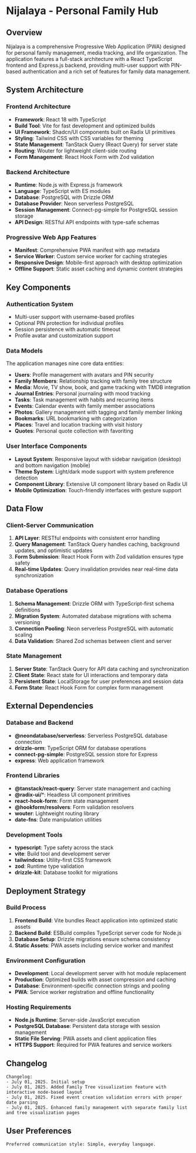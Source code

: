 # Nijalaya - Personal Family Hub

## Overview

Nijalaya is a comprehensive Progressive Web Application (PWA) designed for personal family management, media tracking, and life organization. The application features a full-stack architecture with a React TypeScript frontend and Express.js backend, providing multi-user support with PIN-based authentication and a rich set of features for family data management.

## System Architecture

### Frontend Architecture
- **Framework**: React 18 with TypeScript
- **Build Tool**: Vite for fast development and optimized builds
- **UI Framework**: Shadcn/UI components built on Radix UI primitives
- **Styling**: Tailwind CSS with CSS variables for theming
- **State Management**: TanStack Query (React Query) for server state
- **Routing**: Wouter for lightweight client-side routing
- **Form Management**: React Hook Form with Zod validation

### Backend Architecture
- **Runtime**: Node.js with Express.js framework
- **Language**: TypeScript with ES modules
- **Database**: PostgreSQL with Drizzle ORM
- **Database Provider**: Neon serverless PostgreSQL
- **Session Management**: Connect-pg-simple for PostgreSQL session storage
- **API Design**: RESTful API endpoints with type-safe schemas

### Progressive Web App Features
- **Manifest**: Comprehensive PWA manifest with app metadata
- **Service Worker**: Custom service worker for caching strategies
- **Responsive Design**: Mobile-first approach with desktop optimization
- **Offline Support**: Static asset caching and dynamic content strategies

## Key Components

### Authentication System
- Multi-user support with username-based profiles
- Optional PIN protection for individual profiles
- Session persistence with automatic timeout
- Profile avatar and customization support

### Data Models
The application manages nine core data entities:
- **Users**: Profile management with avatars and PIN security
- **Family Members**: Relationship tracking with family tree structure
- **Media**: Movie, TV show, book, and game tracking with TMDB integration
- **Journal Entries**: Personal journaling with mood tracking
- **Tasks**: Task management with habits and recurring items
- **Events**: Calendar events with family member associations
- **Photos**: Gallery management with tagging and family member linking
- **Bookmarks**: URL bookmarking with categorization
- **Places**: Travel and location tracking with visit history
- **Quotes**: Personal quote collection with favoriting

### User Interface Components
- **Layout System**: Responsive layout with sidebar navigation (desktop) and bottom navigation (mobile)
- **Theme System**: Light/dark mode support with system preference detection
- **Component Library**: Extensive UI component library based on Radix UI
- **Mobile Optimization**: Touch-friendly interfaces with gesture support

## Data Flow

### Client-Server Communication
1. **API Layer**: RESTful endpoints with consistent error handling
2. **Query Management**: TanStack Query handles caching, background updates, and optimistic updates
3. **Form Submission**: React Hook Form with Zod validation ensures type safety
4. **Real-time Updates**: Query invalidation provides near real-time data synchronization

### Database Operations
1. **Schema Management**: Drizzle ORM with TypeScript-first schema definitions
2. **Migration System**: Automated database migrations with schema versioning
3. **Connection Pooling**: Neon serverless PostgreSQL with automatic scaling
4. **Data Validation**: Shared Zod schemas between client and server

### State Management
1. **Server State**: TanStack Query for API data caching and synchronization
2. **Client State**: React state for UI interactions and temporary data
3. **Persistent State**: LocalStorage for user preferences and session data
4. **Form State**: React Hook Form for complex form management

## External Dependencies

### Database and Backend
- **@neondatabase/serverless**: Serverless PostgreSQL database connection
- **drizzle-orm**: TypeScript ORM for database operations
- **connect-pg-simple**: PostgreSQL session store for Express
- **express**: Web application framework

### Frontend Libraries
- **@tanstack/react-query**: Server state management and caching
- **@radix-ui/***: Headless UI component primitives
- **react-hook-form**: Form state management
- **@hookform/resolvers**: Form validation resolvers
- **wouter**: Lightweight routing library
- **date-fns**: Date manipulation utilities

### Development Tools
- **typescript**: Type safety across the stack
- **vite**: Build tool and development server
- **tailwindcss**: Utility-first CSS framework
- **zod**: Runtime type validation
- **drizzle-kit**: Database toolkit for migrations

## Deployment Strategy

### Build Process
1. **Frontend Build**: Vite bundles React application into optimized static assets
2. **Backend Build**: ESBuild compiles TypeScript server code for Node.js
3. **Database Setup**: Drizzle migrations ensure schema consistency
4. **Static Assets**: PWA assets including service worker and manifest

### Environment Configuration
- **Development**: Local development server with hot module replacement
- **Production**: Optimized builds with asset compression and caching
- **Database**: Environment-specific connection strings and pooling
- **PWA**: Service worker registration and offline functionality

### Hosting Requirements
- **Node.js Runtime**: Server-side JavaScript execution
- **PostgreSQL Database**: Persistent data storage with session management
- **Static File Serving**: PWA assets and client application files
- **HTTPS Support**: Required for PWA features and service workers

## Changelog

```
Changelog:
- July 01, 2025. Initial setup
- July 01, 2025. Added Family Tree visualization feature with interactive node-based layout
- July 01, 2025. Fixed event creation validation errors with proper date parsing
- July 01, 2025. Enhanced family management with separate family list and tree visualization pages
```

## User Preferences

```
Preferred communication style: Simple, everyday language.
```
